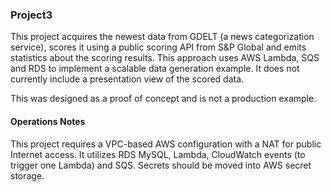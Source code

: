 ### Project3

This project acquires the newest data from GDELT (a news categorization service), scores it using a public
scoring API from S&P Global and emits statistics about the scoring results. This approach uses AWS Lambda,
SQS and RDS to implement a scalable data generation example. It does not currently include a presentation
view of the scored data.

This was designed as a proof of concept and is not a production example.

#### Operations Notes

This project requires a VPC-based AWS configuration with a NAT for public Internet access.
It utilizes RDS MySQL, Lambda, CloudWatch events (to trigger one Lambda) and SQS. Secrets should
be moved into AWS secret storage.

